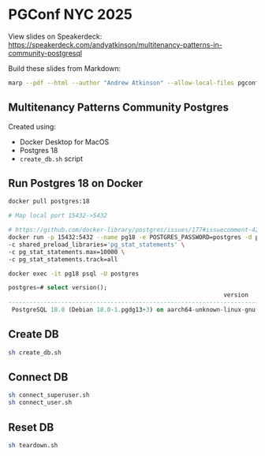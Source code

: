 # PGConf NYC 2025

View slides on Speakerdeck:
<https://speakerdeck.com/andyatkinson/multitenancy-patterns-in-community-postgresql>


Build these slides from Markdown:
```sh
marp --pdf --html --author "Andrew Atkinson" --allow-local-files pgconf2025.md
```

## Multitenancy Patterns Community Postgres
Created using:
- Docker Desktop for MacOS
- Postgres 18
- `create_db.sh` script

## Run Postgres 18 on Docker
```sh
docker pull postgres:18

# Map local port 15432->5432

# https://github.com/docker-library/postgres/issues/177#issuecomment-422053654
docker run -p 15432:5432 --name pg18 -e POSTGRES_PASSWORD=postgres -d postgres:18 \
-c shared_preload_libraries='pg_stat_statements' \
-c pg_stat_statements.max=10000 \
-c pg_stat_statements.track=all

docker exec -it pg18 psql -U postgres
```
```sql
postgres=# select version();
                                                             version
----------------------------------------------------------------------------------------------------------------------------------
 PostgreSQL 18.0 (Debian 18.0-1.pgdg13+3) on aarch64-unknown-linux-gnu, compiled by gcc (Debian 14.2.0-19) 14.2.0, 64-bit
```

## Create DB
```sh
sh create_db.sh
```

## Connect DB
```sh
sh connect_superuser.sh
sh connect_user.sh
```

## Reset DB
```sh
sh teardown.sh
```
